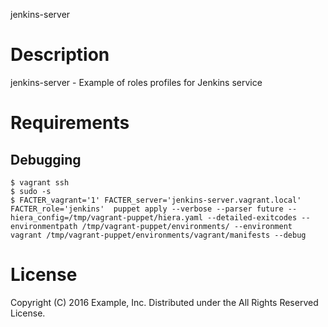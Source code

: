 jenkins-server

Description
===========

jenkins-server - Example of roles profiles for Jenkins service

Requirements
============

Debugging
---------

```
$ vagrant ssh
$ sudo -s
$ FACTER_vagrant='1' FACTER_server='jenkins-server.vagrant.local' FACTER_role='jenkins'  puppet apply --verbose --parser future --hiera_config=/tmp/vagrant-puppet/hiera.yaml --detailed-exitcodes --environmentpath /tmp/vagrant-puppet/environments/ --environment vagrant /tmp/vagrant-puppet/environments/vagrant/manifests --debug
```

License
=======

Copyright (C) 2016 Example, Inc.
Distributed under the All Rights Reserved License.
